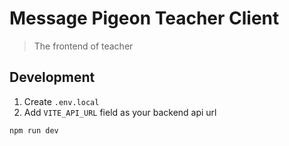 # Message Pigeon Teacher Client

> The frontend of teacher

## Development

1. Create `.env.local`
2. Add `VITE_API_URL` field as your backend api url

```bash
npm run dev
```
